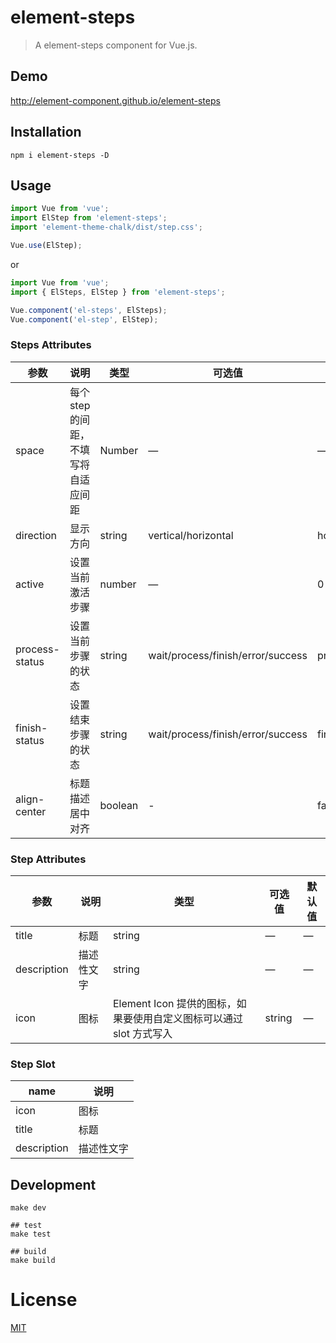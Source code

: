 # element-steps

> A element-steps component for Vue.js.

## Demo

http://element-component.github.io/element-steps

## Installation

```shell
npm i element-steps -D
```

## Usage

```javascript
import Vue from 'vue';
import ElStep from 'element-steps';
import 'element-theme-chalk/dist/step.css';

Vue.use(ElStep);
```

or

```javascript
import Vue from 'vue';
import { ElSteps, ElStep } from 'element-steps';

Vue.component('el-steps', ElSteps);
Vue.component('el-step', ElStep);
```

### Steps Attributes

| 参数           | 说明                                 | 类型    | 可选值                            | 默认值     |
| -------------- | ------------------------------------ | ------- | --------------------------------- | ---------- |
| space          | 每个 step 的间距，不填写将自适应间距 | Number  | —                                 | —          |
| direction      | 显示方向                             | string  | vertical/horizontal               | horizontal |
| active         | 设置当前激活步骤                     | number  | —                                 | 0          |
| process-status | 设置当前步骤的状态                   | string  | wait/process/finish/error/success | process    |
| finish-status  | 设置结束步骤的状态                   | string  | wait/process/finish/error/success | finish     |
| align-center   | 标题描述居中对齐                     | boolean | -                                 | false      |

### Step Attributes

| 参数        | 说明       | 类型                                                                | 可选值 | 默认值 |
| ----------- | ---------- | ------------------------------------------------------------------- | ------ | ------ |
| title       | 标题       | string                                                              | —      | —      |
| description | 描述性文字 | string                                                              | —      | —      |
| icon        | 图标       | Element Icon 提供的图标，如果要使用自定义图标可以通过 slot 方式写入 | string | —      |

### Step Slot

| name        | 说明       |
| ----------- | ---------- |
| icon        | 图标       |
| title       | 标题       |
| description | 描述性文字 |

## Development

```shell
make dev

## test
make test

## build
make build
```

# License

[MIT](https://opensource.org/licenses/MIT)
